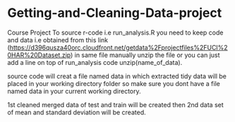 Getting-and-Cleaning-Data-project
=================================

Course Project 
To source r-code i.e run_analysis.R you need to keep code and data i.e obtained from this link (https://d396qusza40orc.cloudfront.net/getdata%2Fprojectfiles%2FUCI%20HAR%20Dataset.zip) 
in same file
manually unzip the file or you can just add a line on top of run_analysis code unzip(name_of_data).

source code will creat a file named data in which extracted tidy data will be placed in your working directory folder so make sure you dont have a file named data in  your current working directory.

1st cleaned merged data of test and train will be created
then 2nd data set of mean and standard deviation will be created.